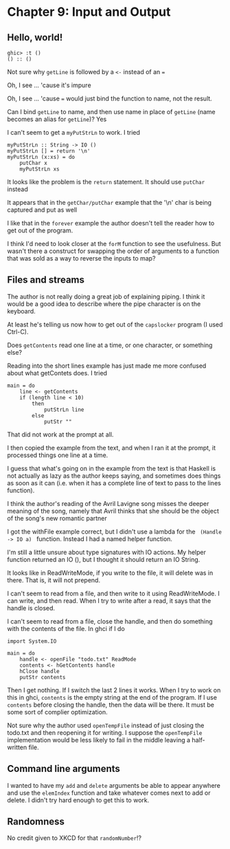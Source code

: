 # Chapter 9: Input and Output

## Hello, world!

    ghic> :t ()
    () :: ()

Not sure why <code>getLine</code> is followed by a <code><-</code> instead of an <code>=</code>

Oh, I see ... 'cause it's impure

Oh, I see ... 'cause <code>=</code> would just bind the function to name, not the result.

Can I bind <code>getLine</code> to name, and then use name in place of <code>getLine</code> (name becomes an alias for <code>getLine</code>)?
    Yes
    
I can't seem to get a <code>myPutStrLn</code> to work. I tried

    myPutStrLn :: String -> IO ()
    myPutStrLn [] = return '\n'
    myPutStrLn (x:xs) = do
        putChar x
        myPutStrLn xs

It looks like the problem is the <code>return</code> statement. It should use <code>putChar</code> instead

It appears that in the <code>getChar/putChar</code> example that the '\n' char is being captured and put as well

I like that in the <code>forever</code> example the author doesn't tell the reader how to get out of the program.

I think I'd need to look closer at the <code>forM</code> function to see the usefulness. But wasn't there a construct for swapping the order of arguments to a function that was sold as a way to reverse the inputs to map?



## Files and streams

The author is not really doing a great job of explaining piping. I think it would be a good idea to describe where the pipe character is on the keyboard.

At least he's telling us now how to get out of the <code>capslocker</code> program (I used Ctrl-C).

Does <code>getContents</code> read one line at a time, or one character, or something else?

Reading into the short lines example has just made me more confused about what getContets does. I tried

    main = do
        line <- getContents
        if (length line < 10)
            then
                putStrLn line
            else
                putStr ""

That did not work at the prompt at all.

I then copied the example from the text, and when I ran it at the prompt, it processed things one line at a time.

I guess that what's going on in the example from the text is that Haskell is not actually as lazy as the author keeps saying, and sometimes does things as soon as it can (i.e. when it has a complete line of text to pass to the lines function).

I think the author's reading of the Avril Lavigne song misses the deeper meaning of the song, namely that Avril thinks that she should be the object of the song's new romantic partner

I got the withFile example correct, but I didn't use a lambda for the <code> (Handle -> IO a) </code> function. Instead I had a named helper function.

I'm still a little unsure about type signatures with IO actions. My helper function returned an IO (), but I thought it should return an IO String.

It looks like in ReadWriteMode, if you write to the file, it will delete was in there. That is, it will not prepend.

I can't seem to read from a file, and then write to it using ReadWriteMode. I can write, and then read. When I try to write after a read, it says that the handle is closed.


I can't seem to read from a file, close the handle, and then do something with the contents of the file. In ghci if I do

    import System.IO

    main = do
        handle <- openFile "todo.txt" ReadMode
        contents <- hGetContents handle
        hClose handle
        putStr contents

Then I get nothing. If I switch the last 2 lines it works. When I try to work on this in ghci, <code>contents</code> is the empty string at the end of the program. If I use <code>contents</code> before closing the handle, then the data will be there. It must be some sort of complier optimization.


Not sure why the author used <code>openTempFile</code> instead of just closing the todo.txt and then reopening it for writing. I suppose the <code>openTempFile</code> implementation would be less likely to fail in the middle leaving a half-written file.

## Command line arguments

I wanted to have my <code>add</code> and <code>delete</code> arguments be able to appear anywhere and use the <code>elemIndex</code> function and take whatever comes next to add or delete. I didn't try hard enough to get this to work.

## Randomness

No credit given to XKCD for that <code>randomNumber</code>!?
